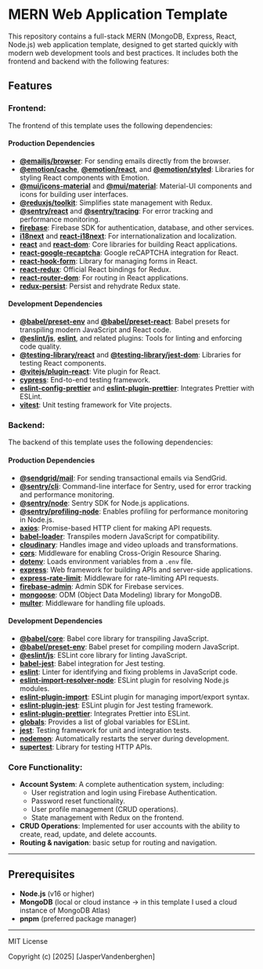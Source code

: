 # MERN Web Application Template

This repository contains a full-stack MERN (MongoDB, Express, React, Node.js) web application template, designed to get started quickly with modern web development tools and best practices. It includes both the frontend and backend with the following features:

## Features

### Frontend:
The frontend of this template uses the following dependencies:

#### Production Dependencies
- **[@emailjs/browser](https://www.npmjs.com/package/@emailjs/browser)**: For sending emails directly from the browser.
- **[@emotion/cache](https://www.npmjs.com/package/@emotion/cache)**, **[@emotion/react](https://www.npmjs.com/package/@emotion/react)**, and **[@emotion/styled](https://www.npmjs.com/package/@emotion/styled)**: Libraries for styling React components with Emotion.
- **[@mui/icons-material](https://www.npmjs.com/package/@mui/icons-material)** and **[@mui/material](https://www.npmjs.com/package/@mui/material)**: Material-UI components and icons for building user interfaces.
- **[@reduxjs/toolkit](https://www.npmjs.com/package/@reduxjs/toolkit)**: Simplifies state management with Redux.
- **[@sentry/react](https://www.npmjs.com/package/@sentry/react)** and **[@sentry/tracing](https://www.npmjs.com/package/@sentry/tracing)**: For error tracking and performance monitoring.
- **[firebase](https://www.npmjs.com/package/firebase)**: Firebase SDK for authentication, database, and other services.
- **[i18next](https://www.npmjs.com/package/i18next)** and **[react-i18next](https://www.npmjs.com/package/react-i18next)**: For internationalization and localization.
- **[react](https://www.npmjs.com/package/react)** and **[react-dom](https://www.npmjs.com/package/react-dom)**: Core libraries for building React applications.
- **[react-google-recaptcha](https://www.npmjs.com/package/react-google-recaptcha)**: Google reCAPTCHA integration for React.
- **[react-hook-form](https://www.npmjs.com/package/react-hook-form)**: Library for managing forms in React.
- **[react-redux](https://www.npmjs.com/package/react-redux)**: Official React bindings for Redux.
- **[react-router-dom](https://www.npmjs.com/package/react-router-dom)**: For routing in React applications.
- **[redux-persist](https://www.npmjs.com/package/redux-persist)**: Persist and rehydrate Redux state.

#### Development Dependencies
- **[@babel/preset-env](https://www.npmjs.com/package/@babel/preset-env)** and **[@babel/preset-react](https://www.npmjs.com/package/@babel/preset-react)**: Babel presets for transpiling modern JavaScript and React code.
- **[@eslint/js](https://www.npmjs.com/package/@eslint/js)**, **[eslint](https://www.npmjs.com/package/eslint)**, and related plugins: Tools for linting and enforcing code quality.
- **[@testing-library/react](https://www.npmjs.com/package/@testing-library/react)** and **[@testing-library/jest-dom](https://www.npmjs.com/package/@testing-library/jest-dom)**: Libraries for testing React components.
- **[@vitejs/plugin-react](https://www.npmjs.com/package/@vitejs/plugin-react)**: Vite plugin for React.
- **[cypress](https://www.npmjs.com/package/cypress)**: End-to-end testing framework.
- **[eslint-config-prettier](https://www.npmjs.com/package/eslint-config-prettier)** and **[eslint-plugin-prettier](https://www.npmjs.com/package/eslint-plugin-prettier)**: Integrates Prettier with ESLint.
- **[vitest](https://www.npmjs.com/package/vitest)**: Unit testing framework for Vite projects.

### Backend:
The backend of this template uses the following dependencies:

#### Production Dependencies
- **[@sendgrid/mail](https://www.npmjs.com/package/@sendgrid/mail)**: For sending transactional emails via SendGrid.
- **[@sentry/cli](https://www.npmjs.com/package/@sentry/cli)**: Command-line interface for Sentry, used for error tracking and performance monitoring.
- **[@sentry/node](https://www.npmjs.com/package/@sentry/node)**: Sentry SDK for Node.js applications.
- **[@sentry/profiling-node](https://www.npmjs.com/package/@sentry/profiling-node)**: Enables profiling for performance monitoring in Node.js.
- **[axios](https://www.npmjs.com/package/axios)**: Promise-based HTTP client for making API requests.
- **[babel-loader](https://www.npmjs.com/package/babel-loader)**: Transpiles modern JavaScript for compatibility.
- **[cloudinary](https://www.npmjs.com/package/cloudinary)**: Handles image and video uploads and transformations.
- **[cors](https://www.npmjs.com/package/cors)**: Middleware for enabling Cross-Origin Resource Sharing.
- **[dotenv](https://www.npmjs.com/package/dotenv)**: Loads environment variables from a `.env` file.
- **[express](https://www.npmjs.com/package/express)**: Web framework for building APIs and server-side applications.
- **[express-rate-limit](https://www.npmjs.com/package/express-rate-limit)**: Middleware for rate-limiting API requests.
- **[firebase-admin](https://www.npmjs.com/package/firebase-admin)**: Admin SDK for Firebase services.
- **[mongoose](https://www.npmjs.com/package/mongoose)**: ODM (Object Data Modeling) library for MongoDB.
- **[multer](https://www.npmjs.com/package/multer)**: Middleware for handling file uploads.

#### Development Dependencies
- **[@babel/core](https://www.npmjs.com/package/@babel/core)**: Babel core library for transpiling JavaScript.
- **[@babel/preset-env](https://www.npmjs.com/package/@babel/preset-env)**: Babel preset for compiling modern JavaScript.
- **[@eslint/js](https://www.npmjs.com/package/@eslint/js)**: ESLint core library for linting JavaScript.
- **[babel-jest](https://www.npmjs.com/package/babel-jest)**: Babel integration for Jest testing.
- **[eslint](https://www.npmjs.com/package/eslint)**: Linter for identifying and fixing problems in JavaScript code.
- **[eslint-import-resolver-node](https://www.npmjs.com/package/eslint-import-resolver-node)**: ESLint plugin for resolving Node.js modules.
- **[eslint-plugin-import](https://www.npmjs.com/package/eslint-plugin-import)**: ESLint plugin for managing import/export syntax.
- **[eslint-plugin-jest](https://www.npmjs.com/package/eslint-plugin-jest)**: ESLint plugin for Jest testing framework.
- **[eslint-plugin-prettier](https://www.npmjs.com/package/eslint-plugin-prettier)**: Integrates Prettier into ESLint.
- **[globals](https://www.npmjs.com/package/globals)**: Provides a list of global variables for ESLint.
- **[jest](https://www.npmjs.com/package/jest)**: Testing framework for unit and integration tests.
- **[nodemon](https://www.npmjs.com/package/nodemon)**: Automatically restarts the server during development.
- **[supertest](https://www.npmjs.com/package/supertest)**: Library for testing HTTP APIs.

### Core Functionality:
- **Account System**: A complete authentication system, including:
  - User registration and login using Firebase Authentication.
  - Password reset functionality.
  - User profile management (CRUD operations).
  - State management with Redux on the frontend.
- **CRUD Operations**: Implemented for user accounts with the ability to create, read, update, and delete accounts.
- **Routing & navigation**: basic setup for routing and navigation.

---

## Prerequisites

- **Node.js** (v16 or higher)
- **MongoDB** (local or cloud instance -> in this template I used a cloud instance of MongoDB Atlas)
- **pnpm** (preferred package manager)

---

MIT License

Copyright (c) [2025] [JasperVandenberghen]

